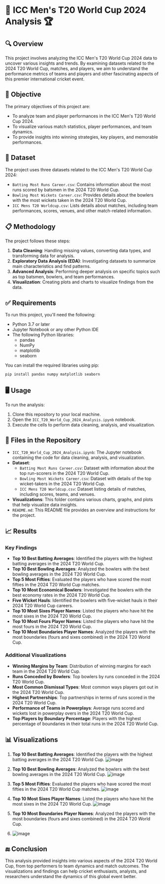 # 🏏 ICC Men's T20 World Cup 2024 Analysis 🏆

## 🔍 Overview

This project involves analyzing the ICC Men's T20 World Cup 2024 data to uncover various insights and trends. By examining datasets related to the 2024 T20 World Cup, matches, and players, we aim to understand the performance metrics of teams and players and other fascinating aspects of this premier international cricket event.

## 📝 Objective

The primary objectives of this project are:

- To analyze team and player performances in the ICC Men's T20 World Cup 2024.
- To visualize various match statistics, player performances, and team dynamics.
- To provide insights into winning strategies, key players, and memorable performances.

## 📄 Dataset

The project uses three datasets related to the ICC Men's T20 World Cup 2024:

- `Batting Most Runs Career.csv`: Contains information about the most runs scored by batsmen in the 2024 T20 World Cup.
- `Bowling Most Wickets Career.csv`: Provides details about the bowlers with the most wickets taken in the 2024 T20 World Cup.
- `ICC Mens T20 Worldcup.csv`: Lists details about matches, including team performances, scores, venues, and other match-related information.

## 📋 Methodology

The project follows these steps:

1. **Data Cleaning**: Handling missing values, converting data types, and transforming data for analysis.
2. **Exploratory Data Analysis (EDA)**: Investigating datasets to summarize main characteristics and find patterns.
3. **Advanced Analysis**: Performing deeper analysis on specific topics such as top batsmen, bowlers, and team performances.
4. **Visualization**: Creating plots and charts to visualize findings from the data.

## ✅ Requirements

To run this project, you'll need the following:

- Python 3.7 or later
- Jupyter Notebook or any other Python IDE
- The following Python libraries:
  - pandas
  - NumPy
  - matplotlib
  - seaborn

You can install the required libraries using pip:

```bash
pip install pandas numpy matplotlib seaborn
```

## 🖥️ Usage

To run the analysis:

1. Clone this repository to your local machine.
2. Open the `ICC_T20_World_Cup_2024_Analysis.ipynb` notebook.
3. Execute the cells to perform data cleaning, analysis, and visualization.

## 📁 Files in the Repository

- `ICC_T20_World_Cup_2024_Analysis.ipynb`: The Jupyter notebook containing the code for data cleaning, analysis, and visualization.
- **Dataset**:
  - `Batting Most Runs Career.csv`: Dataset with information about the top run-scorers in the 2024 T20 World Cup.
  - `Bowling Most Wickets Career.csv`: Dataset with details of the top wicket-takers in the 2024 T20 World Cup.
  - `ICC Mens T20 Worldcup.csv`: Dataset listing details of matches, including scores, teams, and venues.
- **Visualizations**: This folder contains various charts, graphs, and plots that help visualize data insights.
- `README.md`: This README file provides an overview and instructions for the project.

## 📈 Results

### Key Findings

- **Top 10 Best Batting Averages**: Identified the players with the highest batting averages in the 2024 T20 World Cup.
- **Top 10 Best Bowling Averages**: Analyzed the bowlers with the best bowling averages in the 2024 T20 World Cup.
- **Top 5 Most Fifties**: Evaluated the players who have scored the most fifties in the 2024 T20 World Cup matches.
- **Top 10 Most Economical Bowlers**: Investigated the bowlers with the best economy rates in the 2024 T20 World Cup.
- **Five Wicket Hauls**: Identified the bowlers with five-wicket hauls in their 2024 T20 World Cup careers.
- **Top 10 Most Sixes Player Names**: Listed the players who have hit the most sixes in the 2024 T20 World Cup.
- **Top 10 Most Fours Player Names**: Listed the players who have hit the most fours in the 2024 T20 World Cup.
- **Top 10 Most Boundaries Player Names**: Analyzed the players with the most boundaries (fours and sixes combined) in the 2024 T20 World Cup.

### Additional Visualizations

- **Winning Margins by Team**: Distribution of winning margins for each team in the 2024 T20 World Cup.
- **Runs Conceded by Bowlers**: Top bowlers by runs conceded in the 2024 T20 World Cup.
- **Most Common Dismissal Types**: Most common ways players got out in the 2024 T20 World Cup.
- **Highest Partnerships**: Top partnerships in terms of runs scored in the 2024 T20 World Cup.
- **Performance of Teams in Powerplays**: Average runs scored and wickets lost in powerplay overs in the 2024 T20 World Cup.
- **Top Players by Boundary Percentage**: Players with the highest percentage of boundaries in their total runs in the 2024 T20 World Cup.

## 📊 Visualizations

 1. **Top 10 Best Batting Averages**: Identified the players with the highest batting averages in the 2024 T20 World Cup.
    ![image](https://github.com/jicsjitu/ICC_MENS_T20_WORLDCUP__2024/assets/162569175/139e0bae-55dd-43b5-bbf2-fd7e759f474b)

2. **Top 10 Best Bowling Averages**: Analyzed the bowlers with the best bowling averages in the 2024 T20 World Cup.
![image](https://github.com/jicsjitu/ICC_MENS_T20_WORLDCUP__2024/assets/162569175/ac1fcfba-7fbb-44db-8183-da9f90a9b578)

3. **Top 5 Most Fifties**: Evaluated the players who have scored the most fifties in the 2024 T20 World Cup matches.
   ![image](https://github.com/jicsjitu/ICC_MENS_T20_WORLDCUP__2024/assets/162569175/f2cb3cda-0187-459a-88f3-67fffa043be1)

4. **Top 10 Most Sixes Player Names**: Listed the players who have hit the most sixes in the 2024 T20 World Cup.
![image](https://github.com/jicsjitu/ICC_MENS_T20_WORLDCUP__2024/assets/162569175/ec3e7afa-086c-4d75-9f37-5156c1c3f588)

5. **Top 10 Most Boundaries Player Names**: Analyzed the players with the most boundaries (fours and sixes combined) in the 2024 T20 World Cup.
6. ![image](https://github.com/jicsjitu/ICC_MENS_T20_WORLDCUP__2024/assets/162569175/8a8b405b-38dc-40c2-8c7f-eced02d7d47a)

## 🔚 Conclusion

This analysis provided insights into various aspects of the 2024 T20 World Cup, from top performers to team dynamics and match outcomes. The visualizations and findings can help cricket enthusiasts, analysts, and researchers understand the dynamics of this global event better.


